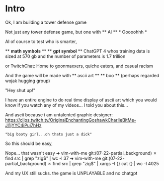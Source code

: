 # Intro
Ok, I am building a tower defense game

Not just any tower defense game, but one with ** AI **  * Ooooohhh *

AI of course to test who is smarter,

** **math symbols** **
** **gpt symbol** **
ChatGPT 4 whos training data is sized at 570 gb and the number of parameters is
1.7 trillion

or TwitchChat:  Home to goonmaxxers, quiche eaters, and casual racism

And the game will be made with ** ascii art **
** boo ** (perhaps regarded wojak hugging group)

"Hey shut up!"

I have an entire engine to do real time display of ascii art which you would
know if you watch any of my videos...  I told you about this...

And ascii because i am untalented graphic designer:
    https://clips.twitch.tv/OriginalEnchantingGoshawkCharlieBitMe-Jl1jYYC4iPui7hHz

    "big booty girl...oh thats just a dick"

So this should be easy,

Nope... that wasn't easy
➜  vim-with-me git:(07-22-partial_background) ✗ find src | grep "zig$" | wc -l
37
➜  vim-with-me git:(07-22-partial_background) ✗ find src | grep "zig$" | xargs -I {} cat {} | wc -l
4025

And my UX still sucks.  the game is UNPLAYABLE and no chatgpt



